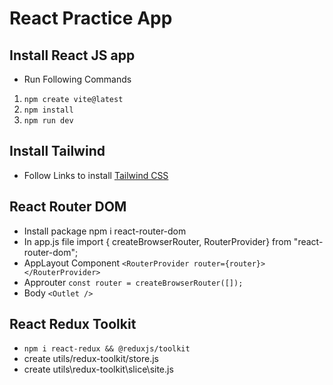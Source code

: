 # React Practice App

## Install React JS app

- Run Following Commands

1. `npm create vite@latest`
2. `npm install`
3. `npm run dev`

## Install Tailwind

- Follow Links to install [Tailwind CSS](https://tailwindcss.com/docs/guides/vite)

## React Router DOM

- Install package npm i react-router-dom
- In app.js file import { createBrowserRouter, RouterProvider} from "react-router-dom";
- AppLayout Component `<RouterProvider router={router}></RouterProvider>`
- Approuter `const router = createBrowserRouter([]);`
- Body `<Outlet />`

## React Redux Toolkit

- `npm i react-redux && @reduxjs/toolkit`
- create utils/redux-toolkit/store.js
- create utils\redux-toolkit\slice\site.js
